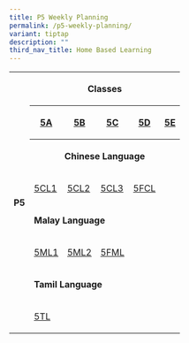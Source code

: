 ```yaml
---
title: P5 Weekly Planning
permalink: /p5-weekly-planning/
variant: tiptap
description: ""
third_nav_title: Home Based Learning
---
```

<table style="minWidth: 150px">
<colgroup>
<col>
<col>
<col>
<col>
<col>
<col>
</colgroup>
<tbody>
<tr>
<th rowspan="8" colspan="1">
<p>P5</p>
</th>
<th rowspan="1" colspan="5">
<p>Classes</p>
</th>
</tr>
<tr>
<th rowspan="1" colspan="1">
<p><a href="/files/Home Based Learning/HBL_Weekly_Plan_T3W8__13_14_Aug__5A.pdf" rel="noopener noreferrer nofollow" target="_blank">5A</a>
</p>
</th>
<th rowspan="1" colspan="1">
<p><a href="/files/Home Based Learning/HBL_Weekly_Plan_T3W8__13_14_Aug__5B.pdf" rel="noopener noreferrer nofollow" target="_blank">5B</a>
</p>
</th>
<th rowspan="1" colspan="1">
<p><a href="/files/Home Based Learning/HBL_Weekly_Plan_T3W8__13_14_Aug__5C.pdf" rel="noopener noreferrer nofollow" target="_blank">5C</a>
</p>
</th>
<th rowspan="1" colspan="1">
<p><a href="/files/Home Based Learning/HBL_Weekly_Plan_T3W8__13_14_Aug__5D.pdf" rel="noopener noreferrer nofollow" target="_blank">5D</a>
</p>
</th>
<th rowspan="1" colspan="1">
<p><a href="/files/Home Based Learning/HBL_Weekly_Plan_T3W8__13_14_Aug__5E.pdf" rel="noopener noreferrer nofollow" target="_blank">5E</a>
</p>
</th>
</tr>
<tr>
<th rowspan="1" colspan="5">
<p>Chinese Language</p>
</th>
</tr>
<tr>
<td rowspan="1" colspan="1">
<p><a href="/files/Home Based Learning/HBL_MT_Weekly_Plan_T3W8__13_14_Aug__5CL1.pdf" rel="noopener noreferrer nofollow" target="_blank">5CL1</a>
</p>
</td>
<td rowspan="1" colspan="1">
<p><a href="/files/Home Based Learning/HBL_MT_Weekly_Plan_T3W8__13_14_Aug__5CL2.pdf" rel="noopener noreferrer nofollow" target="_blank">5CL2</a>
</p>
</td>
<td rowspan="1" colspan="1">
<p><a href="/files/Home Based Learning/HBL_MT_Weekly_Plan_T3W8__13_14_Aug__5CL3.pdf" rel="noopener noreferrer nofollow" target="_blank">5CL3</a>
</p>
</td>
<td rowspan="1" colspan="1">
<p><a href="/files/Home Based Learning/HBL_MT_Weekly_Plan_T3W8__13_14_Aug__5FCL.pdf" rel="noopener noreferrer nofollow" target="_blank">5FCL</a>
</p>
</td>
<td rowspan="1" colspan="1">
<p></p>
</td>
</tr>
<tr>
<td rowspan="1" colspan="5">
<p><strong>Malay Language</strong>
</p>
</td>
</tr>
<tr>
<td rowspan="1" colspan="1">
<p><a href="/files/Home Based Learning/HBL_MT_Weekly_Plan_T3W8__13_14_Aug__5ML1.pdf" rel="noopener noreferrer nofollow" target="_blank">5ML1</a>
</p>
</td>
<td rowspan="1" colspan="1">
<p><a href="/files/Home Based Learning/HBL_MT_Weekly_Plan_T3W8__13_14_Aug__5ML2.pdf" rel="noopener noreferrer nofollow" target="_blank">5ML2</a>
</p>
</td>
<td rowspan="1" colspan="1">
<p><a href="/files/Home Based Learning/HBL_MT_Weekly_Plan_T3W8__13_14_Aug__5FML.pdf" rel="noopener noreferrer nofollow" target="_blank">5FML</a>
</p>
</td>
<td rowspan="1" colspan="1">
<p></p>
</td>
<td rowspan="1" colspan="1">
<p></p>
</td>
</tr>
<tr>
<td rowspan="1" colspan="5">
<p><strong>Tamil Language</strong>
</p>
</td>
</tr>
<tr>
<td rowspan="1" colspan="1">
<p><a href="/files/Home Based Learning/HBL_MT_Weekly_Plan_T3W8__13_14_Aug__5TL.pdf" rel="noopener noreferrer nofollow" target="_blank">5TL</a>
</p>
</td>
<td rowspan="1" colspan="1">
<p></p>
</td>
<td rowspan="1" colspan="1">
<p></p>
</td>
<td rowspan="1" colspan="1">
<p></p>
</td>
<td rowspan="1" colspan="1">
<p></p>
</td>
</tr>
</tbody>
</table>
<p></p>